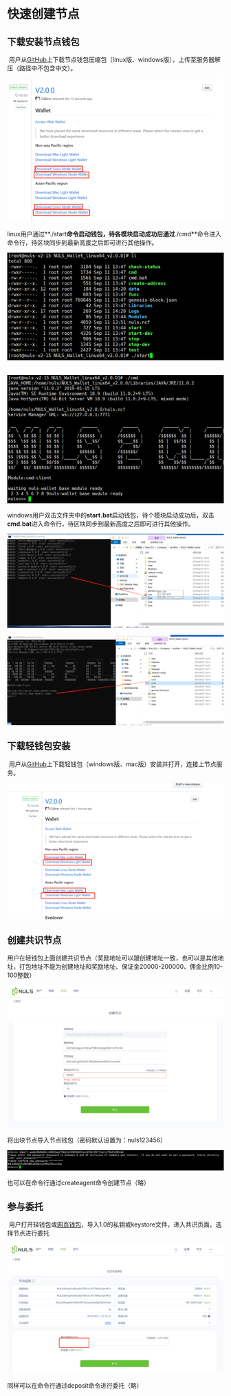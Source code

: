 # 快速创建节点

## 下载安装节点钱包

​	用户从[GitHub](https://github.com/nuls-io/nuls-v2/releases)上下载节点钱包压缩包（linux版、windows版），上传至服务器解压（路径中不包含中文）。

![20190912110813](./g_create_node/20190912110813.png)

​	linux用户通过**./start**命令启动钱包，待各模块启动成功后通过**./cmd**命令进入命令行，待区块同步到最新高度之后即可进行其他操作。

![20190912103446](./g_create_node/20190912103446.png)

​	![20190912103641](./g_create_node/20190912103641.png)

​	windows用户双击文件夹中的**start.bat**启动钱包，待个模块启动成功后，双击**cmd.bat**进入命令行，待区块同步到最新高度之后即可进行其他操作。

![20190912103945](./g_create_node/20190912103945.png)

![20190912104042](./g_create_node/20190912104042.png)

## 下载轻钱包安装

​	用户从[GitHub](https://github.com/nuls-io/nuls-v2/releases)上下载轻钱包（windows版、mac版）安装并打开，连接上节点服务。

![20190912110930](./g_create_node/20190912110930.png)

## 创建共识节点

​	用户在轻钱包上面创建共识节点（奖励地址可以跟创建地址一致，也可以是其他地址，打包地址不能为创建地址和奖励地址、保证金20000-200000、佣金比例10-100整数）

![20190912105332](./g_create_node/20190912105332.png)

将出块节点导入节点钱包（密码默认设置为：nuls123456）

![20190912105518](./g_create_node/20190912105518.png)

也可以在命令行通过createagent命令创建节点（略）

## 参与委托

​	用户打开轻钱包或[网页钱包](wallet.nuls.io)，导入1.0的私钥或keystore文件，进入共识页面，选择节点进行委托

![20190912110124](./g_create_node/20190912110124.png)

同样可以在命令行通过deposit命令进行委托（略）